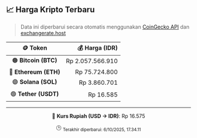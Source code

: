 

<!-- HARGA_KRIPTO -->
## 📈 Harga Kripto Terbaru

> Data ini diperbarui secara otomatis menggunakan [CoinGecko API](https://www.coingecko.com/) dan [exchangerate.host](https://exchangerate.host/)

<div align="center">

| 🪙 Token | 💰 Harga (IDR) |
|:------:|---------------:|
| 🟠 **Bitcoin (BTC)**   | Rp 2.057.566.910 |
| 🔵 **Ethereum (ETH)**  | Rp 75.724.800 |
| 🟣 **Solana (SOL)**    | Rp 3.860.701 |
| 🟢 **Tether (USDT)**   | Rp 16.585 |

---

💱 **Kurs Rupiah (USD → IDR)**: Rp 16.575

🕒 <sub>Terakhir diperbarui: 6/10/2025, 17.34.11</sub>

</div>
<!-- /HARGA_KRIPTO -->
